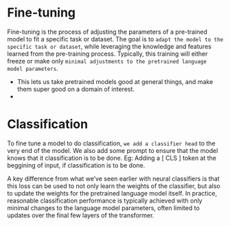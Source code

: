 # Fine-tuning
Fine-tuning is the process of adjusting the parameters of a pre-trained model to fit a specific task or dataset. The goal is to `adapt the model to the specific task or dataset`, while leveraging the knowledge and features learned from the pre-training process. Typically, this training will either freeze or make only `minimal adjustments to the pretrained language model parameters`.

- This lets us take pretrained models good at general things, and make them super good on a domain of interest.
- 

# Classification
To fine tune a model to do classification, `we add a classifier head` to the very end of the model. We also add some prompt to ensure that the model knows that it classification is to be done.
Eg: Adding a [ CLS ] token at the beggining of input, if classification is to be done.

A key difference from what we’ve seen earlier with neural classifiers is that this loss can be used to not only learn the weights of the classifier, but also to update the weights for the pretrained language model itself. In practice, reasonable classification performance is typically achieved with only minimal changes to the language model parameters, often limited to updates over the final few layers of the transformer.

